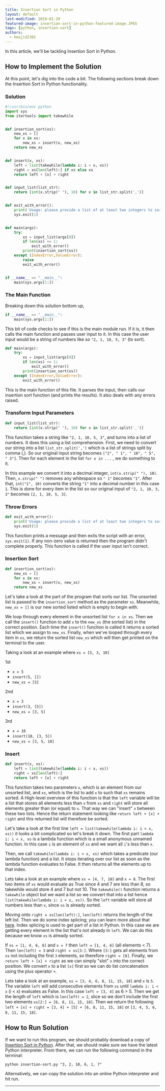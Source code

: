 ```yaml
---
title: Insertion Sort in Python
layout: default
last-modified: 2019-01-29
featured-image: insertion-sort-in-python-featured-image.JPEG
tags: [python, insertion-sort]
authors:
  - hmajid2301
---
```

  
In this article, we'll be tackling Insertion Sort in Python.

## How to Implement the Solution

At this point, let's dig into the code a bit. The following sections break
down the Insertion Sort in Python functionality.

### Solution

```python
#!/usr/bin/env python
import sys
from itertools import takewhile


def insertion_sort(xs):
    new_xs = []
    for x in xs:
        new_xs = insert(x, new_xs)
    return new_xs


def insert(x, xs):
    left = list(takewhile(lambda i: i < x, xs))
    right = xs[len(left):] if xs else xs
    return left + [x] + right


def input_list(list_str):
    return [int(x.strip(" "), 10) for x in list_str.split(',')]


def exit_with_error():
    print('Usage: please provide a list of at least two integers to sort in the format “1, 2, 3, 4, 5”')
    sys.exit(1)


def main(args):
    try:
        xs = input_list(args[0])
        if len(xs) <= 1:
            exit_with_error()
        print(insertion_sort(xs))
    except (IndexError,ValueError):
        raise
        exit_with_error()


if __name__ == "__main__":
    main(sys.argv[1:])
```

### The Main Function

Breaking down this solution bottom up,

```python
if __name__ == "__main__":
    main(sys.argv[1:])
```

This bit of code checks to see if this is the main module run. If it is, it then calls the main
function and passes user input to it. In this case the user input would be a string of numbers
like so `"2, 1, 10, 5, 3"` (to sort).

```python
def main(args):
    try:
        xs = input_list(args[0])
        if len(xs) <= 1:
            exit_with_error()
        print(insertion_sort(xs))
    except (IndexError,ValueError):
        exit_with_error()
```

This is the main function of this file. It parses the input, then calls our insertion sort
function (and prints the results). It also deals with any errors raised.

### Transform Input Parameters

```python
def input_list(list_str):
    return [int(x.strip(" "), 10) for x in list_str.split(',')]
```

This function takes a string like `"2, 1, 10, 5, 3"`, and turns into a list of numbers.
It does this using a list comprehension. First, we need to convert our string into a
list `list_str.split(',')` which is a list of strings split by comma (,).
So our original input string becomes `["2", " 1", " 10", " 5", " 3"]`. Then for each
element in the list `for x in ...` ,  we do something to it.

In this example we convert it into a decimal integer, `int(x.strip(" "), 10)`. Then, `x.strip(" ")`
removes any whitespace so `" 1"` becomes `"1"`. After that, `int("1", 10)`
converts the string `"1"` into a decimal number in this case `1`. This is done
for every item in the list so our original input of `"2, 1, 10, 5, 3"` becomes `[2, 1, 10, 5, 3]`.

### Throw Errors

```python
def exit_with_error():
    print('Usage: please provide a list of at least two integers to sort in the format “1, 2, 3, 4, 5”')
    sys.exit(1)
```

This function prints a message and then exits the script with an error, `sys.exit(1)`.
If any non-zero value is returned then the program didn't complete properly. This function is called
if the user input isn't correct.

### Insertion Sort

```python
def insertion_sort(xs):
    new_xs = []
    for x in xs:
        new_xs = insert(x, new_xs)
    return new_xs
```

Let's take a look at the part of the program that sorts our list. The unsorted list is passed to the
`insertion_sort` method as the parameter `xs`. Meanwhile, `new_xs = []` is our new sorted listed which is
empty to begin with.

We loop through every element in the unsorted list `for x in xs`. Then we call the `insert()`
function to add `x` to the `new_xs` (the sorted list) in the correct position.
Each time the `insert()` function is called it returns a sorted list which we assign
to `new_xs`. Finally, when we've looped through every item in `xs`, we return the sorted list
`new_xs` which will then get printed on the terminal to the user.

Taking a look at an example where `xs = [5, 3, 10]`

1st

* `x = 5`
* `insert(5, [])`
* `new_xs = [5]`

2nd

* `x = 3`
* `insert(3, [5])`
* `new_xs = [3, 5]`

3rd

* `x = 10`
* `insert(10, [3, 5])`
* `new_xs = [3, 5, 10]`

### Insert

```python
def insert(x, xs):
    left = list(takewhile(lambda i: i < x, xs))
    right = xs[len(left):]
    return left + [x] + right
```

This function takes two parameters `x`, which is an element from our unsorted list, and
`xs`, which is the list to add `x` to such that `xs` remains sorted.
A High-level overview of this function is that the `left` variable will be a list that stores
all elements less than `x` from `xs` and `right` will store all elements greater than (or equal)
to `x`. That way we can "insert" `x` between these two lists. Hence the return statement
looking like `return left + [x] + right` and this returned list will therefore be sorted.

Let's take a look at the first line `left = list(takewhile(lambda i: i < x, xs))` it looks a bit
complicated so let's break it down. The first part `lambda i: i < x, xs` is a lambda function
which is a small anonymous unnamed function.
In this case `i` is an element of `xs` and we want all `i`'s less than `x`.

Then, we call `takewhile(lambda i: i < x, xs)` which takes a predicate (our lambda function) and a list.
It stops iterating over our list as soon as the lambda function evaluates to False. It then returns
all the elements up to that index. 

Lets take a look at an example where `xs = [4, 7, 10]` and `x = 8`.
The first two items of `xs` would evaluate as True since 4 and 7 are
less than 8, so takewhile would store 4 and 7 but not 10.
The `takewhile()` function returns a `takewhile` object but we want a list so we convert that into a
list hence `list(takewhile(lambda i: i < x, xs))`. So the `left` variable will store all numbers
less than `x`, since `xs` is already sorted.

Moving onto `right = xs[len(left):]`, `len(left)` returns the length of the left list.
Then we do some index splicing; you can learn more about that
[here](https://www.pythoncentral.io/how-to-slice-listsarrays-and-tuples-in-python/).
Index splicing is used to get part of a list in Python. In this case we are getting every element in
the list that's not already in `left`. We can do this because we know `xs` is already sorted.

If `xs = [1, 4, 6, 8]` and `x = 7` then `left = [1, 4, 6]` (all elements < 7). Then `len(left) = 3`
and `right = xs[3:]`. Where `[3:]` gets all elements from `xs` not including the first `3` elements,
so therefore `right = [8]`. Finally, we `return left + [x] + right` as we can simply "slot" `x` into the
correct position. We convert `x` to a list `[x]` first so we can do list concatenation using the
plus operator `+`.

Lets take a look at an example, `xs = [3, 4, 6, 8, 11, 15, 18]` and `x` is `5`. The variable `left`
will add consecutive elements from `xs` until `lambda i: i < x` (i < x) evaluates as False.
In this case `left = [3, 4]` as 6 > 5. Then we get the length of `left` which is `len(left) = 2`,
slice so we don't include the first two elements `xs[2:] = [6, 8, 11, 15, 18]`. Then we return
the following `left + [x] + right = [3, 4] + [5] + [6, 8, 11, 15, 18]` or
`[3, 4, 5, 6, 8, 11, 15, 18]`.

## How to Run Solution

If we want to run this program, we should probably download a copy of [Insertion Sort in Python](https://github.com/TheRenegadeCoder/sample-programs/blob/master/archive/p/python/insertion-sort.py).
After that, we should make sure we have the latest Python interpreter. From there, we can run the following command in the terminal:

`python insertion-sort.py "3, 2, 10, 6, 1, 7"`

Alternatively, we can copy the solution into an online Python interpreter and hit run.

---
